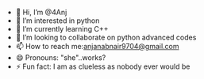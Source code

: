 - 👋 Hi, I’m @4Anj
- 👀 I’m interested in python
- 🌱 I’m currently learning C++
- 💞️ I’m looking to collaborate on python advanced codes
- 📫 How to reach me:anjanabnair9704@gmail.com 
- 😄 Pronouns: "she"..works?
- ⚡ Fun fact: I am as clueless as nobody ever would be

<!---
4Anj/4Anj is a ✨ special ✨ repository because its `README.md` (this file) appears on your GitHub profile.
You can click the Preview link to take a look at your changes.
--->

